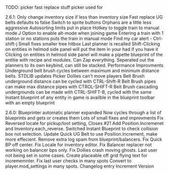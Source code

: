 TODO:
picker fast replace stuff
picker used for

2.6.1:
Only change inventory size if less than inventory size
Fast replace UG belts defaults to false
Switch to sprite buttons
Orphans are a little less aggressive
Autosorting limits put in place
Hotkey to toggle train to manual mode J
Option to enable alt-mode when joining game
Entering a train with 1 station or no stations puts the train in manual mode
Find my car alert - Ctrl-shift-j
Small fixes smaller tree hitbox
Last planner is recalled
Shift-Clicking on entities in helmod side panel will put the item in your had if you have it
Clicking on entities in helmod side panel will make a pipette blueprint of the entitie with recipe and modules.
Can Zap everything.
Seperated out the planners to its own keybind, can still be stacked.
Performance Improvments
Underground belt brush cycles between maximum and minimum distance belts.
STDLIB updates
Picker Dollies can't move players
Belt Brush underground distance can be cycled with CTRL-Shift-R
Belt Brush pipes can make max distance pipes with CTROL-SHIFT-R
Belt Brush cascading undergrounds can be made with CTRL-SHIFT-B, cycled with the same
Instant blueprint of any entity in game is availble in the blueprint toolbar with an empty blueprint

2.6.0:
Blueprinter automatic planner expanded
Now cycles through a list of blueprints and gets or creates them
Lots of small fixes and improvments
Fix Reversed locale for pickup/loot setting, Closes #21
Add Position.Incremenet and Inventory.each_reverse.
Switched Instant Blueprint to check collision box not selection.
Update Quick UG Belt to use Position.Increment, make more effecient.
Remove extra log spam from blueprint/balancers.
Fix Quick BP off center.
Fix Locale for inventory editor.
Fix Balancer replacer not working on balancer bps only.
Fix Dollies crash moving ghosts. Last user not being set in some cases.
Create placeable off grid flying text for incrememnter.
Fix last user checks in many spots
Convert to player.mod_settings in many spots.
Changelog entry
Increment Version
